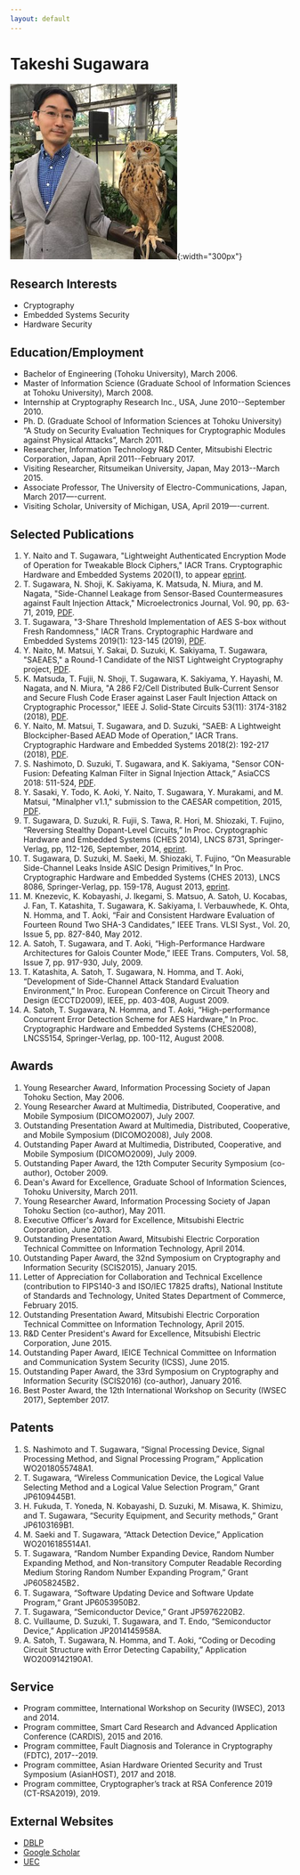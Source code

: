 ```yaml
---
layout: default
---
```


# Takeshi Sugawara

![sugawara](/fig/sugawara.jpg){:width="300px"}


## Research Interests

- Cryptography
- Embedded Systems Security
- Hardware Security

## Education/Employment

- Bachelor of Engineering (Tohoku University), March 2006.
- Master of Information Science (Graduate School of Information
  Sciences at Tohoku University), March 2008.
- Internship at Cryptography Research Inc., USA, June 2010--September 2010.
- Ph. D. (Graduate School of Information Sciences at
  Tohoku University) “A Study on Security Evaluation Techniques for
  Cryptographic Modules against Physical Attacks”, March 2011.
- Researcher, Information Technology R&D Center, Mitsubishi Electric
  Corporation, Japan, April 2011--February 2017.
- Visiting Researcher, Ritsumeikan University, Japan, May 2013--March 2015.
- Associate Professor, The University of Electro-Communications,
  Japan, March 2017—-current.
- Visiting Scholar, University of Michigan, USA, April 2019—-current.


## Selected Publications

1. Y. Naito and T. Sugawara, "Lightweight Authenticated Encryption Mode of Operation for Tweakable Block Ciphers," IACR Trans. Cryptographic Hardware and Embedded Systems 2020(1), to appear [eprint](https://eprint.iacr.org/2019/339).
1. T. Sugawara, N. Shoji, K. Sakiyama, K. Matsuda, N. Miura, and M. Nagata, "Side-Channel Leakage from Sensor-Based Countermeasures against Fault Injection Attack," Microelectronics Journal, Vol. 90, pp. 63-71, 2019, [PDF](https://www.sciencedirect.com/science/article/pii/S0026269218309534/pdfft?md5=41669e5a35c86b818295ed653078e7f8).
1. T. Sugawara, "3-Share Threshold Implementation of AES S-box without Fresh Randomness,"  IACR Trans. Cryptographic Hardware and Embedded Systems 2019(1): 123-145 (2019), [PDF](https://tches.iacr.org/index.php/TCHES/article/download/7336/6508/).
1. Y. Naito, M. Matsui, Y. Sakai, D. Suzuki, K. Sakiyama, T. Sugawara, "SAEAES," a Round-1 Candidate of the NIST Lightweight Cryptography project, [PDF](https://csrc.nist.gov/CSRC/media/Projects/Lightweight-Cryptography/documents/round-1/spec-doc/SAEAES-spec.pdf).
1. K. Matsuda, T. Fujii, N. Shoji, T. Sugawara, K. Sakiyama, Y. Hayashi, M. Nagata, and N. Miura, "A 286 F2/Cell Distributed Bulk-Current Sensor and Secure Flush Code Eraser against Laser Fault Injection Attack on Cryptographic Processor," IEEE J. Solid-State Circuits 53(11): 3174-3182 (2018), [PDF](http://www.lib.kobe-u.ac.jp/repository/90005512.pdf).
1. Y. Naito, M. Matsui, T. Sugawara, and D. Suzuki, “SAEB: A Lightweight Blockcipher-Based AEAD Mode of Operation,” IACR Trans. Cryptographic Hardware and Embedded Systems 2018(2): 192-217 (2018), [PDF](https://tches.iacr.org/index.php/TCHES/article/view/885).
1. S. Nashimoto, D. Suzuki, T. Sugawara, and K. Sakiyama, "Sensor CON-Fusion: Defeating Kalman Filter in Signal Injection Attack,” AsiaCCS 2018: 511-524, [PDF](http://delivery.acm.org/10.1145/3200000/3196506/p511-nashimoto.pdf).
1. Y. Sasaki, Y. Todo, K. Aoki, Y. Naito, T. Sugawara, Y. Murakami, and M. Matsui, "Minalpher v1.1," submission to the CAESAR competition, 2015, [PDF](https://info.isl.ntt.co.jp/crypt/minalpher/files/minalpherv11.pdf).
1. T. Sugawara, D. Suzuki, R. Fujii, S. Tawa, R. Hori, M. Shiozaki, T. Fujino, “Reversing Stealthy Dopant-Level Circuits,” In Proc. Cryptographic Hardware and Embedded Systems (CHES 2014), LNCS 8731, Springer-Verlag, pp, 112-126, September, 2014, [eprint](https://eprint.iacr.org/2014/508.pdf).
1. T. Sugawara, D. Suzuki, M. Saeki, M. Shiozaki, T. Fujino, “On Measurable Side-Channel Leaks Inside ASIC Design Primitives,” In Proc. Cryptographic Hardware and Embedded Systems (CHES 2013), LNCS 8086, Springer-Verlag, pp. 159-178, August 2013, [eprint](https://eprint.iacr.org/2013/579.pdf).
1. M. Knezevic, K. Kobayashi, J. Ikegami, S. Matsuo, A. Satoh, U. Kocabas, J. Fan, T. Katashita, T. Sugawara, K. Sakiyama, I. Verbauwhede, K. Ohta, N. Homma, and T. Aoki, “Fair and Consistent Hardware Evaluation of Fourteen Round Two SHA-3 Candidates,” IEEE Trans. VLSI Syst., Vol. 20, Issue 5, pp. 827-840, May 2012.
1. A. Satoh, T. Sugawara, and T. Aoki, “High-Performance Hardware Architectures for Galois Counter Mode,” IEEE Trans. Computers, Vol. 58, Issue 7, pp. 917-930, July, 2009.
1. T. Katashita, A. Satoh, T. Sugawara, N. Homma, and T. Aoki, “Development of Side-Channel Attack Standard Evaluation Environment,” In Proc. European Conference on Circuit Theory and Design (ECCTD2009), IEEE, pp. 403-408, August 2009.
1. A. Satoh, T. Sugawara, N. Homma, and T. Aoki, “High-performance Concurrent Error Detection Scheme for AES Hardware,” In Proc. Cryptographic Hardware and Embedded Systems (CHES2008), LNCS5154, Springer-Verlag, pp. 100-112, August 2008.


## Awards

1. Young Researcher Award, Information Processing Society of Japan Tohoku Section, May 2006.
1. Young Researcher Award at Multimedia, Distributed, Cooperative, and Mobile Symposium (DICOMO2007), July 2007.
1. Outstanding Presentation Award at Multimedia, Distributed, Cooperative, and Mobile Symposium (DICOMO2008), July 2008.
1. Outstanding Paper Award at Multimedia, Distributed, Cooperative, and Mobile Symposium (DICOMO2009), July 2009.
1. Outstanding Paper Award, the 12th Computer Security Symposium (co-author), October 2009.
1. Dean's Award for Excellence, Graduate School of Information Sciences, Tohoku University, March 2011.
1. Young Researcher Award, Information Processing Society of Japan Tohoku Section (co-author), May 2011.
1. Executive Officer's Award for Excellence, Mitsubishi Electric Corporation, June 2013.
1. Outstanding Presentation Award, Mitsubishi Electric Corporation Technical Committee on Information Technology, April 2014.
1. Outstanding Paper Award, the 32nd Symposium on Cryptography and Information Security (SCIS2015), January 2015.
1. Letter of Appreciation for Collaboration and Technical Excellence (contribution to FIPS140-3 and ISO/IEC 17825 drafts), National Institute of Standards and Technology, United States Department of Commerce, February 2015.
1. Outstanding Presentation Award, Mitsubishi Electric Corporation Technical Committee on Information Technology, April 2015.
1. R&D Center President's Award for Excellence, Mitsubishi Electric Corporation, June 2015.
1. Outstanding Paper Award, IEICE Technical Committee on Information and Communication System Security (ICSS), June 2015.
1. Outstanding Paper Award, the 33rd Symposium on Cryptography and Information Security (SCIS2016) (co-author), January 2016.
1. Best Poster Award, the 12th International Workshop on Security (IWSEC 2017), September 2017.

## Patents

1. S. Nashimoto and T. Sugawara, “Signal Processing Device, Signal Processing Method, and Signal Processing Program,” Application WO2018055748A1. 
1. T. Sugawara, “Wireless Communication Device, the Logical Value Selecting Method and a Logical Value Selection Program,” Grant JP6109445B1. 
1. H. Fukuda, T. Yoneda, N. Kobayashi, D. Suzuki, M. Misawa, K. Shimizu, and T. Sugawara, “Security Equipment, and Security methods,” Grant JP6103169B1.
1. M. Saeki and T. Sugawara, “Attack Detection Device,” Application WO2016185514A1.
1. T. Sugawara, “Random Number Expanding Device, Random Number Expanding Method, and Non-transitory Computer Readable Recording Medium Storing Random Number Expanding Program,” Grant JP6058245B2．
1. T. Sugawara, “Software Updating Device and Software Update Program,“ Grant JP6053950B2. 
1. T. Sugawara, “Semiconductor Device,” Grant JP5976220B2. 
1. C. Vuillaume, D. Suzuki, T. Sugawara, and T. Endo, “Semiconductor Device,” Application JP2014145958A. 
1. A. Satoh, T. Sugawara, N. Homma, and T. Aoki, “Coding or Decoding Circuit Structure with Error Detecting Capability,” Application WO2009142190A1. 

## Service

- Program committee, International Workshop on Security (IWSEC), 2013 and 2014.
- Program committee, Smart Card Research and Advanced Application Conference (CARDIS), 2015 and 2016.
- Program committee, Fault Diagnosis and Tolerance in Cryptography (FDTC), 2017--2019.
- Program committee, Asian Hardware Oriented Security and Trust Symposium (AsianHOST), 2017 and 2018.
- Program committee, Cryptographer’s track at RSA Conference 2019 (CT-RSA2019), 2019.

## External Websites

- [DBLP](http://dblp.uni-trier.de/pers/hd/s/Sugawara:Takeshi)
- [Google Scholar](https://scholar.google.co.jp/citations?user=q_rCsqEAAAAJ)
- [UEC](http://kjk.office.uec.ac.jp/Profiles/73/0007261/profile.html)

